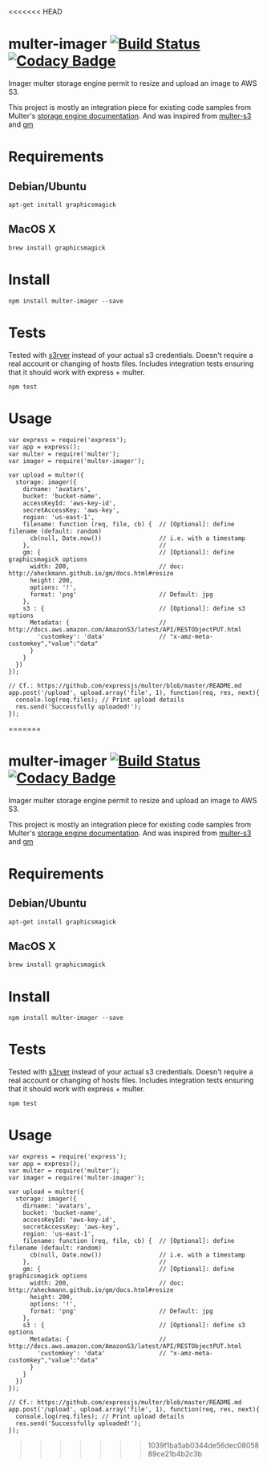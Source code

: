 <<<<<<< HEAD
# multer-imager [![Build Status](https://travis-ci.org/Alexandre-io/multer-imager.svg)](https://travis-ci.org/Alexandre-io/multer-imager) [![Codacy Badge](https://api.codacy.com/project/badge/grade/9692bba42b1d4977872ac34f068065a9)](https://www.codacy.com/app/alexandre_2/multer-imager)
Imager multer storage engine permit to resize and upload an image to AWS S3.

This project is mostly an integration piece for existing code samples from Multer's [storage engine documentation](https://github.com/expressjs/multer/blob/master/StorageEngine.md).
And was inspired from [multer-s3](https://github.com/badunk/multer-s3) and [gm](https://github.com/aheckmann/gm)

# Requirements
## Debian/Ubuntu
```
apt-get install graphicsmagick
```
## MacOS X
```
brew install graphicsmagick
```

# Install
```
npm install multer-imager --save
```

# Tests
Tested with [s3rver](https://github.com/jamhall/s3rver) instead of your actual s3 credentials.  Doesn't require a real account or changing of hosts files.  Includes integration tests ensuring that it should work with express + multer.

```
npm test
```

# Usage
```
var express = require('express');
var app = express();
var multer = require('multer');
var imager = require('multer-imager');

var upload = multer({
  storage: imager({
    dirname: 'avatars',
    bucket: 'bucket-name',
    accessKeyId: 'aws-key-id',
    secretAccessKey: 'aws-key',
    region: 'us-east-1',
    filename: function (req, file, cb) {  // [Optional]: define filename (default: random)
      cb(null, Date.now())                // i.e. with a timestamp
    },                                    //
    gm: {                                 // [Optional]: define graphicsmagick options
      width: 200,                         // doc: http://aheckmann.github.io/gm/docs.html#resize
      height: 200,
      options: '!',
      format: 'png'                       // Default: jpg
    },
    s3 : {                                // [Optional]: define s3 options
      Metadata: {                         // http://docs.aws.amazon.com/AmazonS3/latest/API/RESTObjectPUT.html
        'customkey': 'data'               // "x-amz-meta-customkey","value":"data"
      }
    }
  })
});

// Cf.: https://github.com/expressjs/multer/blob/master/README.md
app.post('/upload', upload.array('file', 1), function(req, res, next){ 
  console.log(req.files); // Print upload details
  res.send('Successfully uploaded!');
});
```
=======
# multer-imager [![Build Status](https://travis-ci.org/Alexandre-io/multer-imager.svg)](https://travis-ci.org/Alexandre-io/multer-imager) [![Codacy Badge](https://api.codacy.com/project/badge/grade/9692bba42b1d4977872ac34f068065a9)](https://www.codacy.com/app/alexandre_2/multer-imager)
Imager multer storage engine permit to resize and upload an image to AWS S3.

This project is mostly an integration piece for existing code samples from Multer's [storage engine documentation](https://github.com/expressjs/multer/blob/master/StorageEngine.md).
And was inspired from [multer-s3](https://github.com/badunk/multer-s3) and [gm](https://github.com/aheckmann/gm)

# Requirements
## Debian/Ubuntu
```
apt-get install graphicsmagick
```
## MacOS X
```
brew install graphicsmagick
```

# Install
```
npm install multer-imager --save
```

# Tests
Tested with [s3rver](https://github.com/jamhall/s3rver) instead of your actual s3 credentials.  Doesn't require a real account or changing of hosts files.  Includes integration tests ensuring that it should work with express + multer.

```
npm test
```

# Usage
```
var express = require('express');
var app = express();
var multer = require('multer');
var imager = require('multer-imager');

var upload = multer({
  storage: imager({
    dirname: 'avatars',
    bucket: 'bucket-name',
    accessKeyId: 'aws-key-id',
    secretAccessKey: 'aws-key',
    region: 'us-east-1',
    filename: function (req, file, cb) {  // [Optional]: define filename (default: random)
      cb(null, Date.now())                // i.e. with a timestamp
    },                                    //
    gm: {                                 // [Optional]: define graphicsmagick options
      width: 200,                         // doc: http://aheckmann.github.io/gm/docs.html#resize
      height: 200,
      options: '!',
      format: 'png'                       // Default: jpg
    },
    s3 : {                                // [Optional]: define s3 options
      Metadata: {                         // http://docs.aws.amazon.com/AmazonS3/latest/API/RESTObjectPUT.html
        'customkey': 'data'               // "x-amz-meta-customkey","value":"data"
      }
    }
  })
});

// Cf.: https://github.com/expressjs/multer/blob/master/README.md
app.post('/upload', upload.array('file', 1), function(req, res, next){ 
  console.log(req.files); // Print upload details
  res.send('Successfully uploaded!');
});
```
>>>>>>> 1039f1ba5ab0344de56dec0805889ce21b4b2c3b
